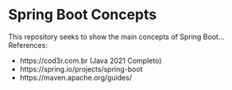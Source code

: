 # Spring Boot Concepts 
This repository seeks to show the main concepts of Spring Boot...\
References: 
<ul> 
 <li>https://cod3r.com.br (Java 2021 Completo) </li>
 <li>https://spring.io/projects/spring-boot </li>
 <li>https://maven.apache.org/guides/ </li>
</ul>
